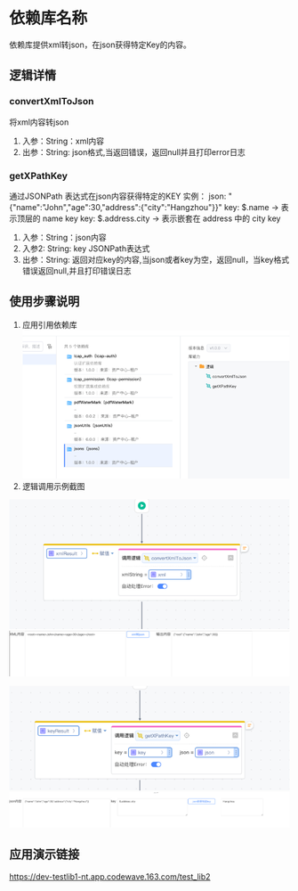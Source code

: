 # 依赖库名称

依赖库提供xml转json，在json获得特定Key的内容。

## 逻辑详情

### convertXmlToJson
将xml内容转json
1. 入参：String：xml内容
2. 出参：String: json格式,当返回错误，返回null并且打印error日志

### getXPathKey
通过JSONPath 表达式在json内容获得特定的KEY 
实例： 
json: "{"name":"John","age":30,"address":{"city":"Hangzhou"}}"
key: $.name -> 表示顶层的 name key
key: $.address.city -> 表示嵌套在 address 中的 city key
1. 入参：String：json内容
2. 入参2: String: key JSONPath表达式
3. 出参：String: 返回对应key的内容,当json或者key为空，返回null，当key格式错误返回null,并且打印错误日志

## 使用步骤说明

1. 应用引用依赖库
![img_1.png](img_1.png)
2. 逻辑调用示例截图

![img.png](img.png)
![img_4.png](img_4.png)

![img_2.png](img_2.png)
![img_3.png](img_3.png)


## 应用演示链接
https://dev-testlib1-nt.app.codewave.163.com/test_lib2